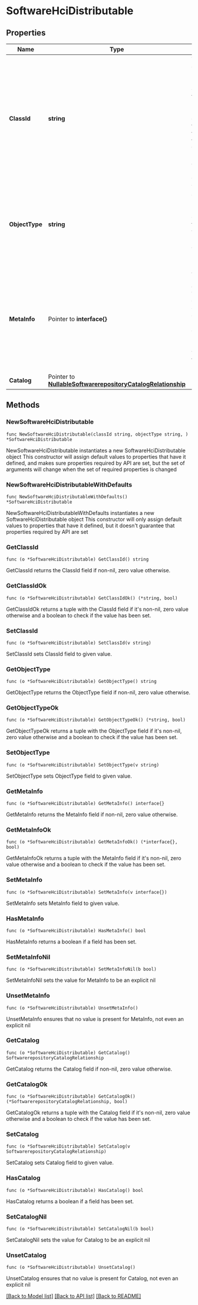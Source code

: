 # SoftwareHciDistributable

## Properties

Name | Type | Description | Notes
------------ | ------------- | ------------- | -------------
**ClassId** | **string** | The fully-qualified name of the instantiated, concrete type. This property is used as a discriminator to identify the type of the payload when marshaling and unmarshaling data. | [default to "software.HciDistributable"]
**ObjectType** | **string** | The fully-qualified name of the instantiated, concrete type. The value should be the same as the &#39;ClassId&#39; property. | [default to "software.HciDistributable"]
**MetaInfo** | Pointer to **interface{}** | Additional information associated with the distributable object. This data is provided as a JSON blob by Nutanix, a partner vendor, and the format is not fixed. | [optional] [readonly] 
**Catalog** | Pointer to [**NullableSoftwarerepositoryCatalogRelationship**](SoftwarerepositoryCatalogRelationship.md) |  | [optional] 

## Methods

### NewSoftwareHciDistributable

`func NewSoftwareHciDistributable(classId string, objectType string, ) *SoftwareHciDistributable`

NewSoftwareHciDistributable instantiates a new SoftwareHciDistributable object
This constructor will assign default values to properties that have it defined,
and makes sure properties required by API are set, but the set of arguments
will change when the set of required properties is changed

### NewSoftwareHciDistributableWithDefaults

`func NewSoftwareHciDistributableWithDefaults() *SoftwareHciDistributable`

NewSoftwareHciDistributableWithDefaults instantiates a new SoftwareHciDistributable object
This constructor will only assign default values to properties that have it defined,
but it doesn't guarantee that properties required by API are set

### GetClassId

`func (o *SoftwareHciDistributable) GetClassId() string`

GetClassId returns the ClassId field if non-nil, zero value otherwise.

### GetClassIdOk

`func (o *SoftwareHciDistributable) GetClassIdOk() (*string, bool)`

GetClassIdOk returns a tuple with the ClassId field if it's non-nil, zero value otherwise
and a boolean to check if the value has been set.

### SetClassId

`func (o *SoftwareHciDistributable) SetClassId(v string)`

SetClassId sets ClassId field to given value.


### GetObjectType

`func (o *SoftwareHciDistributable) GetObjectType() string`

GetObjectType returns the ObjectType field if non-nil, zero value otherwise.

### GetObjectTypeOk

`func (o *SoftwareHciDistributable) GetObjectTypeOk() (*string, bool)`

GetObjectTypeOk returns a tuple with the ObjectType field if it's non-nil, zero value otherwise
and a boolean to check if the value has been set.

### SetObjectType

`func (o *SoftwareHciDistributable) SetObjectType(v string)`

SetObjectType sets ObjectType field to given value.


### GetMetaInfo

`func (o *SoftwareHciDistributable) GetMetaInfo() interface{}`

GetMetaInfo returns the MetaInfo field if non-nil, zero value otherwise.

### GetMetaInfoOk

`func (o *SoftwareHciDistributable) GetMetaInfoOk() (*interface{}, bool)`

GetMetaInfoOk returns a tuple with the MetaInfo field if it's non-nil, zero value otherwise
and a boolean to check if the value has been set.

### SetMetaInfo

`func (o *SoftwareHciDistributable) SetMetaInfo(v interface{})`

SetMetaInfo sets MetaInfo field to given value.

### HasMetaInfo

`func (o *SoftwareHciDistributable) HasMetaInfo() bool`

HasMetaInfo returns a boolean if a field has been set.

### SetMetaInfoNil

`func (o *SoftwareHciDistributable) SetMetaInfoNil(b bool)`

 SetMetaInfoNil sets the value for MetaInfo to be an explicit nil

### UnsetMetaInfo
`func (o *SoftwareHciDistributable) UnsetMetaInfo()`

UnsetMetaInfo ensures that no value is present for MetaInfo, not even an explicit nil
### GetCatalog

`func (o *SoftwareHciDistributable) GetCatalog() SoftwarerepositoryCatalogRelationship`

GetCatalog returns the Catalog field if non-nil, zero value otherwise.

### GetCatalogOk

`func (o *SoftwareHciDistributable) GetCatalogOk() (*SoftwarerepositoryCatalogRelationship, bool)`

GetCatalogOk returns a tuple with the Catalog field if it's non-nil, zero value otherwise
and a boolean to check if the value has been set.

### SetCatalog

`func (o *SoftwareHciDistributable) SetCatalog(v SoftwarerepositoryCatalogRelationship)`

SetCatalog sets Catalog field to given value.

### HasCatalog

`func (o *SoftwareHciDistributable) HasCatalog() bool`

HasCatalog returns a boolean if a field has been set.

### SetCatalogNil

`func (o *SoftwareHciDistributable) SetCatalogNil(b bool)`

 SetCatalogNil sets the value for Catalog to be an explicit nil

### UnsetCatalog
`func (o *SoftwareHciDistributable) UnsetCatalog()`

UnsetCatalog ensures that no value is present for Catalog, not even an explicit nil

[[Back to Model list]](../README.md#documentation-for-models) [[Back to API list]](../README.md#documentation-for-api-endpoints) [[Back to README]](../README.md)


